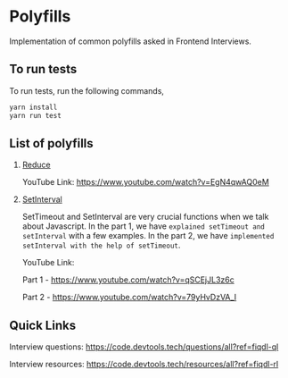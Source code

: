 # Polyfills

Implementation of common polyfills asked in Frontend Interviews.

## To run tests

To run tests, run the following commands,

```bash
yarn install
yarn run test
```

## List of polyfills

  1. [Reduce](https://github.com/Devtools-Tech-Team/polyfills/tree/master/reduce)

      YouTube Link: https://www.youtube.com/watch?v=EgN4qwAQ0eM

  2. [SetInterval](https://github.com/Devtools-Tech-Team/polyfills/tree/master/setInterval)

      SetTimeout and SetInterval are very crucial functions when we talk about Javascript.
      In the part 1, we have `explained setTimeout and setInterval` with a few examples.
      In the part 2, we have `implemented setInterval with the help of setTimeout`.

      YouTube Link:

      Part 1 - https://www.youtube.com/watch?v=qSCEjJL3z6c

      Part 2 - https://www.youtube.com/watch?v=79yHvDzVA_I

## Quick Links

Interview questions: https://code.devtools.tech/questions/all?ref=fiqdl-ql

Interview resources: https://code.devtools.tech/resources/all?ref=fiqdl-rl
